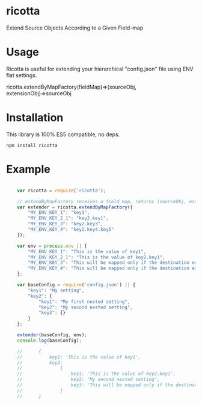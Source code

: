 # ricotta
Extend Source Objects According to a Given Field-map

# Usage

Ricotta is useful for extending your hierarchical "config.json" file using ENV flat settings.

ricotta.extendByMapFactory(fieldMap)=>(sourceObj, extensionObj)=>sourceObj

# Installation

This library is 100% ES5 compatible, no deps.

``npm install ricotta``

# Example

```javascript

    var ricotta = require('ricotta');

    // extendByMapFactory receives a field map, returns (sourceObj, extensionObj)=>sourceObj
    var extender = ricotta.extendByMapFactory({
        "MY_ENV_KEY_1": "key1",
        "MY_ENV_KEY_2_1": "key2.key1",
        "MY_ENV_KEY_3": "key2.key3",
        "MY_ENV_KEY_4": "key2.key4.key5"
    });

    var env = process.env || {
        "MY_ENV_KEY_1": "This is the value of key1",
        "MY_ENV_KEY_2_1": "This is the value of key2.key1",
        "MY_ENV_KEY_3": "This will be mapped only if the destination exists (yes)",
        "MY_ENV_KEY_4": "This will be mapped only if the destination exists (no)",
    };

    var baseConfig = require('config.json') || {
        "key1": "My setting",
        "key2": {
            "key1": "My first nested setting",
            "key2": "My second nested setting",
            "key3": {}
        }
    };

    extender(baseConfig, env);
    console.log(baseConfig);

	//    	{
	//			key1: 'This is the value of key1',
	//			key2:
	//		   		{
	//					key1: 'This is the value of key2.key1',
	//     				key2: 'My second nested setting',
	//     				key3: 'This will be mapped only if the destination exists (yes)'
	//				}
	//		}
```
